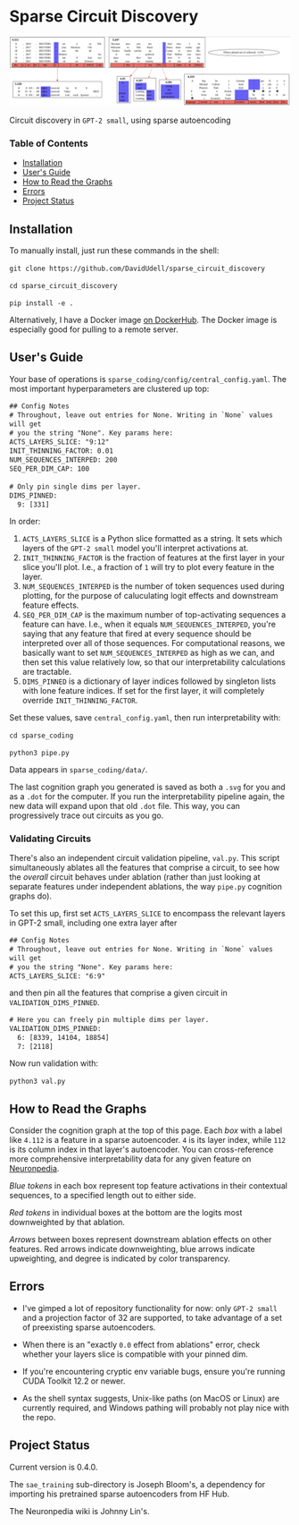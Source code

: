 # Sparse Circuit Discovery
![Feature graph](header.png)

Circuit discovery in `GPT-2 small`, using sparse autoencoding

### Table of Contents
- [Installation](#installation)
- [User's Guide](#users-guide)
- [How to Read the Graphs](#how-to-read-the-graphs)
- [Errors](#errors)
- [Project Status](#project-status)

## Installation
To manually install, just run these commands in the shell:

`git clone https://github.com/DavidUdell/sparse_circuit_discovery`

`cd sparse_circuit_discovery`

`pip install -e .`

Alternatively, I have a Docker image [on
DockerHub](https://hub.docker.com/r/davidudell/sparse_circuit_discovery). The
Docker image is especially good for pulling to a remote server.

## User's Guide
Your base of operations is `sparse_coding/config/central_config.yaml`.
The most important hyperparameters are clustered up top:

```
## Config Notes
# Throughout, leave out entries for None. Writing in `None` values will get
# you the string "None". Key params here:
ACTS_LAYERS_SLICE: "9:12"
INIT_THINNING_FACTOR: 0.01
NUM_SEQUENCES_INTERPED: 200
SEQ_PER_DIM_CAP: 100

# Only pin single dims per layer.
DIMS_PINNED:
  9: [331]
```

In order:
1. `ACTS_LAYERS_SLICE` is a Python slice formatted as a string. It sets which
  layers of the `GPT-2 small` model you'll interpret activations at.
2. `INIT_THINNING_FACTOR` is the fraction of features at the first layer in
   your slice you'll plot. I.e., a fraction of `1` will try to plot every
   feature in the layer.
3. `NUM_SEQUENCES_INTERPED` is the number of token sequences used during
   plotting, for the purpose of caluculating logit effects and downstream
   feature effects.
4. `SEQ_PER_DIM_CAP` is the maximum number of top-activating sequences a
   feature can have. I.e., when it equals `NUM_SEQUENCES_INTERPED`, you're
   saying that any feature that fired at every sequence should be interpreted
   over all of those sequences. For computational reasons, we basically want to
   set `NUM_SEQUENCES_INTERPED` as high as we can, and then set this value
   relatively low, so that our interpretability calculations are tractable.
5. `DIMS_PINNED` is a dictionary of layer indices followed by singleton lists
   with lone feature indices. If set for the first layer, it will completely
   override `INIT_THINNING_FACTOR`.

Set these values, save `central_config.yaml`, then run interpretability with:

`cd sparse_coding`

`python3 pipe.py`

Data appears in `sparse_coding/data/`.

The last cognition graph you generated is saved as both a `.svg` for you and as
a `.dot` for the computer. If you run the interpretability pipeline again, the
new data will expand upon that old `.dot` file. This way, you can progressively
trace out circuits as you go.

### Validating Circuits
There's also an independent circuit validation pipeline, `val.py`. This script
simultaneously ablates all the features that comprise a circuit, to see how the
_overall_ circuit behaves under ablation (rather than just looking at separate
features under independent ablations, the way `pipe.py` cognition graphs do).

To set this up, first set `ACTS_LAYERS_SLICE` to encompass the relevant layers
in GPT-2 small, including one extra layer after
```
## Config Notes
# Throughout, leave out entries for None. Writing in `None` values will get
# you the string "None". Key params here:
ACTS_LAYERS_SLICE: "6:9"
```
and then pin all the features that comprise a given circuit in
`VALIDATION_DIMS_PINNED`.
```
# Here you can freely pin multiple dims per layer.
VALIDATION_DIMS_PINNED:
  6: [8339, 14104, 18854]
  7: [2118]
```
Now run validation with:

`python3 val.py`

## How to Read the Graphs
Consider the cognition graph at the top of this page. Each _box_ with a label
like `4.112` is a feature in a sparse autoencoder. `4` is its layer index,
while `112` is its column index in that layer's autoencoder. You can
cross-reference more comprehensive interpretability data for any given feature
on [Neuronpedia](https://www.neuronpedia.org/gpt2-small).

_Blue tokens_ in each box represent top feature activations in their contextual
sequences, to a specified length out to either side.

_Red tokens_ in individual boxes at the bottom are the logits most downweighted
by that ablation.

_Arrows_ between boxes represent downstream ablation effects on other features.
Red arrows indicate downweighting, blue arrows indicate upweighting, and degree
is indicated by color transparency.

## Errors
- I've gimped a lot of repository functionality for now: only `GPT-2 small` and
  a projection factor of 32 are supported, to take advantage of a set of
  preexisting sparse autoencoders.

- When there is an "exactly `0.0` effect from ablations" error, check whether
  your layers slice is compatible with your pinned dim.

- If you're encountering cryptic env variable bugs, ensure you're running CUDA
  Toolkit 12.2 or newer.

- As the shell syntax suggests, Unix-like paths (on MacOS or Linux) are
  currently required, and Windows pathing will probably not play nice with the
  repo.

## Project Status
Current version is 0.4.0.

The `sae_training` sub-directory is Joseph Bloom's, a dependency for importing
his pretrained sparse autoencoders from HF Hub.

The Neuronpedia wiki is Johnny Lin's.
